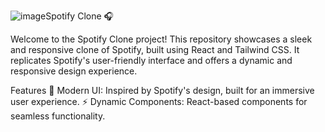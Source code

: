![image](https://github.com/user-attachments/assets/8e8ed2f8-3ace-4955-808a-b5682f33138a)Spotify Clone 🎧

Welcome to the Spotify Clone project! This repository showcases a sleek and responsive clone of Spotify, built using React and Tailwind CSS. It replicates Spotify's user-friendly interface and offers a dynamic and responsive design experience.

Features
🎨 Modern UI: Inspired by Spotify's design, built for an immersive user experience.
⚡ Dynamic Components: React-based components for seamless functionality.


